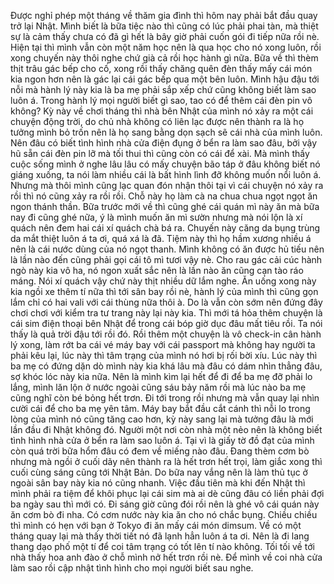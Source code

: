 Được nghỉ phép một tháng về thăm gia đình thì hôm nay phải bắt đầu quay trở lại Nhật. Mình biết là bữa tiệc nào thì cũng có lúc phải phai tàn, mà thiệt sự là cảm thấy chưa có đã gì hết là bây giờ phải cuốn gói đi tiếp nữa rồi nè. Hiện tại thì mình vẫn còn một năm học nên là qua học cho nó xong luôn, rồi xong chuyến này thôi nghe chứ già cả rồi học hành gì nữa. Bữa về thì thèm thịt trâu gác bếp cho cố, xong rồi thấy chăng quên đèn thấy mấy cái món kia ngon hơn nên là gác lại cái gác bếp qua một bên luôn. Mình hậu đậu tới nỗi mà hành lý này kia là ba mẹ phải sắp xếp chứ cũng không biết làm sao luôn á. Trong hành lý mọi người biết gì sao, tao có để thêm cái đèn pin vô không? Kỳ này về chơi tháng thì nhà bên Nhật của mình nó xảy ra một cái chuyện động trời, do chủ nhà không có liên lạc được nên thành ra là họ tưởng mình bỏ trốn nên là họ sang bằng dọn sạch sẽ cái nhà của mình luôn. Nên đâu có biết tình hình nhà cửa điện đụng ở bển ra làm sao đâu, bởi vậy hũ sẵn cái đèn pin lỡ mà tối thui thì cũng còn có cái để xài. Mà mình thấy cuộc sống mình ở nghe lâu lâu có mấy chuyện bão táp ở đâu không biết nó giáng xuống, ta nói làm nhiều cái là bất hình lình đỡ không muốn nổi luôn á. Nhưng mà thôi mình cũng lạc quan đón nhận thôi tại vì cái chuyện nó xảy ra rồi thì nó cũng xảy ra rồi rồi. Chỗ này họ làm cà na chua chua ngọt ngọt ăn ngon thánh thần. Bữa trước mới về thì cũng ghé cái quán mì này ăn mà bữa nay đi cũng ghé nữa, ý là mình muốn ăn mì sườn nhưng mà nói lộn là xí quách nên đem hai cái xí quách chà bá ra. Chuyến này căng da bụng trùng da mắt thiệt luôn á ta ơi, quá xá là đã. Tiệm này thì họ hầm xương nhiều á nên là cái nước dùng của nó ngọt thanh. Mình không có ăn được hủ tiếu nên là lần nào đến cũng phải gọi cái tô mì tươi vậy nè. Cho rau gác cải cúc hành ngò này kia vô ha, nó ngon xuất sắc nên là lần nào ăn cũng cạn tào ráo máng. Nói xí quách vậy chứ này thịt nhiều dữ lắm nghe. Ăn uống xong này kia ngồi xe thêm tí nữa thì tới sân bay rồi nè, hành lý của mình thì cũng gọn lắm chỉ có hai vali với cái thùng nữa thôi à. Do là vẫn còn sớm nên đứng đây chơi chơi với kiểm tra tư trang này lại này kia. Thì mới tá hỏa thêm chuyện là cái sim điện thoại bên Nhật để trong cái bóp giờ dục đâu mất tiêu rồi. Ta nói thấy là quả trời đậu tới rồi đó. Rồi thêm một chuyện là vô check-in cân hành lý xong, làm rớt ba cái vé máy bay với cái passport mà không hay người ta phải kêu lại, lúc này thì tâm trạng của mình nó hơi bị rối bời xíu. Lúc này thì ba mẹ có đứng dặn dò mình này kia khá lâu mà đâu có dám nhìn thẳng đâu, sợ khóc lóc này kia nữa. Nên là mình kìm lại hết để đi để ba mẹ đỡ phải lo lắng, mình lăn lộn ở nước ngoài cũng sáu bảy năm rồi mà lúc nào ba mẹ cũng nghĩ còn bé bỏng hết trơn. Đi tới trong rồi nhưng mà vẫn quay lại nhìn cười cái để cho ba mẹ yên tâm. Máy bay bắt đầu cắt cánh thì nỗi lo trong lòng của mình nó cũng tăng cao hơn, kỳ này sang lại mà tưởng đâu là mới lần đầu đi Nhật không đó. Người một nơi còn nhà một nẻo nên là không biết tình hình nhà cửa ở bển ra làm sao luôn á. Tại vì là giấy tờ đồ đạt của mình còn quá trời bữa hổm đâu có đem về miếng nào đâu. Đang thèm cơm bò nhưng mà ngồi ở cuối dãy nên thành ra là hết trơn hết trọi, làm giắc xong thì cuối cùng sáng cũng tới Nhật Bản. Do bữa nay vắng nên là làm thủ tục ở ngoài sân bay này kia nó cũng nhanh. Việc đầu tiên mà khi đến Nhật thì mình phải ra tiệm để khôi phục lại cái sim mà ai dè cũng đâu có liền phải đợi ba ngày sau thì mới có. Đi sáng giờ cũng đói rồi nên là ghé vô cái quán này ăn cơm bò đi nha. Có cơm nước này kia ăn cho nó chắc bụng. Chiều chiều thì mình có hẹn với bạn ở Tokyo đi ăn mấy cái món dimsum. Về có một tháng quay lại mà thấy thời tiết nó đã lạnh hẳn luôn á ta ơi. Nên là đi lang thang dạo phố một tí để coi tâm trạng có tốt lên tí nào không. Tối tối về tới nhà thấy hoa anh đào ở chỗ mình nở hết trơn rồi nè. Để mình về coi nhà cửa làm sao rồi cập nhật tình hình cho mọi người biết sau nghe.